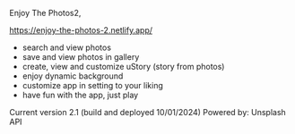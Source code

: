 Enjoy The Photos2,

https://enjoy-the-photos-2.netlify.app/ 

- search and view photos
- save and view photos in gallery
- create, view and customize uStory (story from photos)
- enjoy dynamic background
- customize app in setting to your liking
- have fun with the app, just play

Current version 2.1 (build and deployed 10/01/2024)
Powered by: Unsplash API
